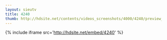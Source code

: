 ```yaml
---
layout: sieutv
title: 4240
thumb: http://hdsite.net/contents/videos_screenshots/4000/4240/preview_360p.mp4.jpg
---
```

{% include iframe src='http://hdsite.net/embed/4240' %}
 
